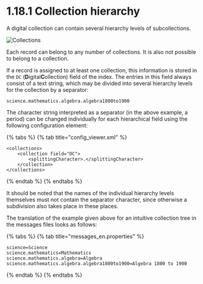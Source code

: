 # 1.18.1 Collection hierarchy

A digital collection can contain several hierarchy levels of subcollections.

![Collections](../../../.gitbook/assets/conf\_1.18.1.png)

Each record can belong to any number of collections. It is also not possible to belong to a collection.

If a record is assigned to at least one collection, this information is stored in the `DC` (**D**igital**C**ollection) field of the index. The entries in this field always consist of a text string, which may be divided into several hierarchy levels for the collection by a separator:

```
science.mathematics.algebra.algebra1800to1900
```

The character string interpreted as a separator (in the above example, a period) can be changed individually for each hierarchical field using the following configuration element:

{% tabs %}
{% tab title="config_viewer.xml" %}
```markup
<collections>
    <collection field="DC">
        <splittingCharacter>.</splittingCharacter>
    </collection>
</collections>
```
{% endtab %}
{% endtabs %}

It should be noted that the names of the individual hierarchy levels themselves must not contain the separator character, since otherwise a subdivision also takes place in these places.&#x20;

The translation of the example given above for an intuitive collection tree in the messages files looks as follows:

{% tabs %}
{% tab title="messages_en.properties" %}
```
science=Science
science.mathematics=Mathematics
science.mathematics.algebra=Algebra
science.mathematics.algebra.algebra1800to1900=Algebra 1800 to 1900
```
{% endtab %}
{% endtabs %}
